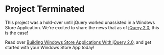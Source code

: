 Project Terminated
==================

This project was a hold-over until jQuery worked unassisted in a Windows Store Application. We're excited to share the news that as of [jQuery 2.0][jQuery], this is the case!

Read over [Building Windows Store Applications With jQuery 2.0][Building], and get started with your Windows Store App today!

  [jQuery]: http://jquery.com/download
  [Building]: http://net.tutsplus.com/tutorials/javascript-ajax/building-windows-store-applications-with-jquery-2-0/
